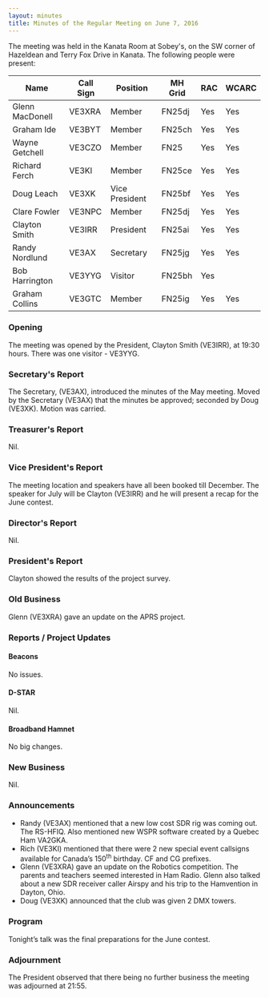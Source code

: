 ```yaml
---
layout: minutes
title: Minutes of the Regular Meeting on June 7, 2016
---
```


The meeting was held in the Kanata Room at Sobey's, on the SW corner of Hazeldean and Terry Fox Drive in Kanata.
The following people were present:

| Name                   | Call Sign  | Position         | MH Grid | RAC | WCARC |
|------------------------|------------|------------------|---------|-----|-------|
| Glenn MacDonell        | VE3XRA     | Member           | FN25dj  | Yes | Yes   |
| Graham Ide             | VE3BYT     | Member           | FN25ch  | Yes | Yes   |
| Wayne Getchell         | VE3CZO     | Member           | FN25    | Yes | Yes   |
| Richard Ferch          | VE3KI      | Member           | FN25ce  | Yes | Yes   |
| Doug Leach             | VE3XK      | Vice President   | FN25bf  | Yes | Yes   |
| Clare Fowler           | VE3NPC     | Member           | FN25dj  | Yes | Yes   |
| Clayton Smith          | VE3IRR     | President        | FN25ai  | Yes | Yes   |
| Randy Nordlund         | VE3AX      | Secretary        | FN25jg  | Yes | Yes   |
| Bob Harrington         | VE3YYG     | Visitor          | FN25bh  | Yes |       |
| Graham Collins         | VE3GTC     | Member           | FN25ig  | Yes | Yes   |

### Opening

The meeting was opened by the President, Clayton Smith (VE3IRR), at 19:30 hours.
There was one visitor - VE3YYG.

### Secretary's Report

The Secretary, (VE3AX), introduced the minutes of the May meeting.
Moved by the Secretary (VE3AX) that the minutes be approved; seconded by Doug (VE3XK).
Motion was carried.

### Treasurer's Report

Nil.

### Vice President's Report

The meeting location and speakers have all been booked till December. The speaker for July will be Clayton (VE3IRR) and he will present a recap for the June contest.

### Director's Report

Nil.

### President's Report

Clayton showed the results of the project survey.

### Old Business

Glenn (VE3XRA) gave an update on the APRS project.

### Reports / Project Updates

#### Beacons

No issues.

#### D-STAR

Nil.

#### Broadband Hamnet

No big changes.

### New Business

Nil.

### Announcements

* Randy (VE3AX) mentioned that a new low cost SDR rig was coming out. The RS-HFIQ. Also mentioned new WSPR software created by a Quebec Ham VA2GKA.
* Rich (VE3KI) mentioned that there were 2 new special event callsigns available for Canada’s 150<sup>th</sup> birthday. CF and CG prefixes.
* Glenn (VE3XRA) gave an update on the Robotics competition. The parents and teachers seemed interested in Ham Radio. Glenn also talked about a new SDR receiver caller Airspy and his trip to the Hamvention in Dayton, Ohio.
* Doug (VE3XK) announced that the club was given 2 DMX towers.

### Program

Tonight’s talk was the final preparations for the June contest.

### Adjournment

The President observed that there being no further business the meeting was adjourned at 21:55.
